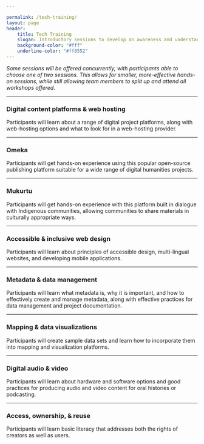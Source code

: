 ```yaml
---

permalink: /tech-training/
layout: page
header: 
    title: Tech Training
    slogan: Introductory sessions to develop an awareness and understanding of foundational concepts and common tools and methods.
    background-color: "#fff"
    underline-color: "#ff8552"
---
```


*Some sessions will be offered concurrently, with  participants able to choose one of two sessions. This allows for smaller, more-effective hands-on sessions, while still allowing team members to split up and attend all workshops offered.*

---

### Digital content platforms & web hosting
Participants will learn about a range of digital project  platforms, along with web-hosting options and what to look for in a web-hosting provider.

---

### Omeka
Participants will get hands-on experience using this popular open-source publishing platform suitable for a wide range of digital humanities projects. 

---

### Mukurtu
Participants will get hands-on experience with this platform built in dialogue with Indigenous communities, allowing communities to share materials in culturally appropriate ways.

---

### Accessible & inclusive web design
Participants will learn about principles of accessible design, multi-lingual websites, and developing mobile applications. 

---

### Metadata & data management
Participants will learn what metadata is, why it is important, and how to effectively create and manage metadata, along with effective practices for data  management and project documentation. 

---

### Mapping & data visualizations
Participants will create sample data sets and learn how to incorporate them into mapping and visualization platforms. 

---

### Digital audio & video
Participants will learn about hardware and software options and good practices for producing audio and video content for oral histories or podcasting. 

---

### Access, ownership, & reuse
Participants will learn basic literacy that addresses both the rights of creators as well as users.  